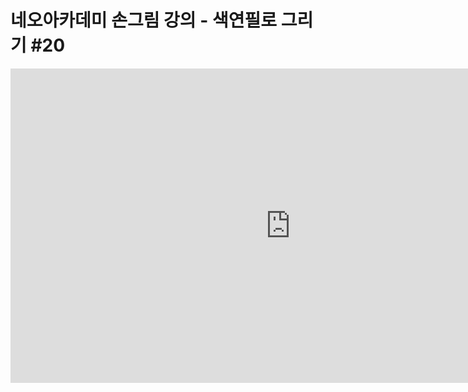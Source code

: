 # 네오아카데미 손그림 강의 - 색연필로 그리기 #20
<iframe width="895" height="503" src="https://www.youtube.com/embed/wwtwVuraRRU?list=PLmrVWPFHf_oG1Im06PQ7hAGe8cLjRr_b5" title="네오아카데미 손그림 강의 - 색연필로 그리기 #20" frameborder="0" allow="accelerometer; autoplay; clipboard-write; encrypted-media; gyroscope; picture-in-picture" allowfullscreen></iframe>